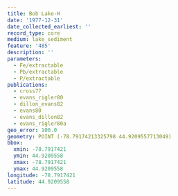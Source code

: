 ```yaml
---
title: Bob Lake-H
date: '1977-12-31'
date_collected_earliest: ''
record_type: core
medium: lake_sediment
feature: '485'
description: ''
parameters:
  - Fe/extractable
  - Pb/extractable
  - P/extractable
publications:
  - cross77
  - evans_rigler80
  - dillon_evans82
  - evans80
  - evans_dillon82
  - evans_rigler80a
geo_error: 100.0
geometry: POINT (-78.79174213325798 44.9209557713049)
bbox:
  xmin: -78.7917421
  ymin: 44.9209558
  xmax: -78.7917421
  ymax: 44.9209558
longitude: -78.7917421
latitude: 44.9209558
---
```

